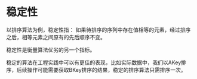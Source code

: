 # 稳定性

以排序算法为例，稳定性指：
如果待排序的序列中存在值相等的元素，经过排序之后，相等元素之间原有的先后顺序不变。

稳定性是衡量算法优劣的另一个指标。

稳定的算法在工程实践中可以有更佳的表现，比如实际数据中，我们以AKey排序，后续操作可能需要获取BKey排序的结果，稳定的排序算法只需排序一次。
